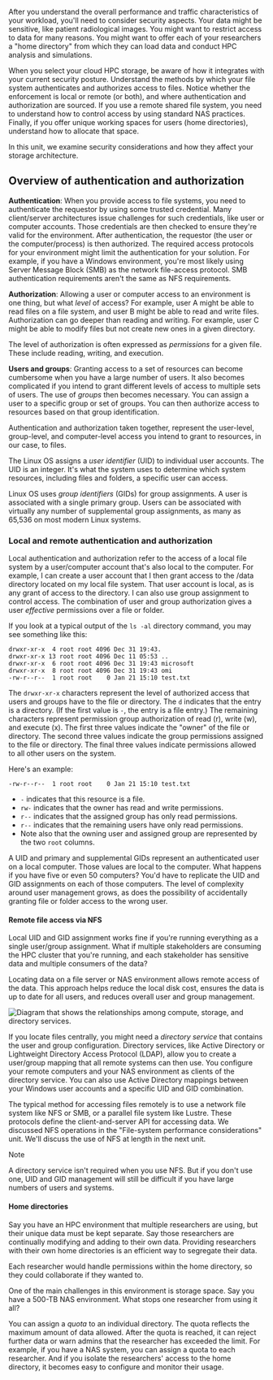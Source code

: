 After you understand the overall performance and traffic characteristics of your workload, you'll need to consider security aspects. Your data might be sensitive, like patient radiological images. You might want to restrict access to data for many reasons. You might want to offer each of your researchers a "home directory" from which they can load data and conduct HPC analysis and simulations.

When you select your cloud HPC storage, be aware of how it integrates with your current security posture. Understand the methods by which your file system authenticates and authorizes access to files. Notice whether the enforcement is local or remote (or both), and where authentication and authorization are sourced. If you use a remote shared file system, you need to understand how to control access by using standard NAS practices. Finally, if you offer unique working spaces for users (home directories), understand how to allocate that space.

In this unit, we examine security considerations and how they affect your storage architecture.

## Overview of authentication and authorization

**Authentication**: When you provide access to file systems, you need to authenticate the requestor by using some trusted credential. Many client/server architectures issue challenges for such credentials, like user or computer accounts. Those credentials are then checked to ensure they're valid for the environment. After authentication, the requestor (the user or the computer/process) is then authorized. The required access protocols for your environment might limit the authentication for your solution. For example, if you have a Windows environment, you're most likely using Server Message Block (SMB) as the network file-access protocol. SMB authentication requirements aren't the same as NFS requirements.

**Authorization**: Allowing a user or computer access to an environment is one thing, but what *level* of access? For example, user A might be able to read files on a file system, and user B might be able to read and write files. Authorization can go deeper than reading and writing. For example, user C might be able to modify files but not create new ones in a given directory.

The level of authorization is often expressed as *permissions* for a given file. These include reading, writing, and execution. 

**Users and groups**: Granting access to a set of resources can become cumbersome when you have a large number of users. It also becomes complicated if you intend to grant different levels of access to multiple sets of users. The use of *groups* then becomes necessary. You can assign a user to a specific group or set of groups. You can then authorize access to resources based on that group identification.

Authentication and authorization taken together, represent the user-level, group-level, and computer-level access you intend to grant to resources, in our case, to files.

The Linux OS assigns a *user identifier* (UID) to individual user accounts. The UID is an integer. It's what the system uses to determine which system resources, including files and folders, a specific user can access.

Linux OS uses *group identifiers* (GIDs) for group assignments. A user is associated with a single primary group. Users can be associated with virtually any number of supplemental group assignments, as many as 65,536 on most modern Linux systems.

### Local and remote authentication and authorization 

Local authentication and authorization refer to the access of a local file system by a user/computer account that's also local to the computer. For example, I can create a user account that I then grant access to the /data directory located on my local file system. That user account is local, as is any grant of access to the directory. I can also use group assignment to control access. The combination of user and group authorization gives a user *effective* permissions over a file or folder.

If you look at a typical output of the `ls -al` directory command, you may see something like this:

```
drwxr-xr-x  4 root root 4096 Dec 31 19:43.
drwxr-xr-x 13 root root 4096 Dec 11 05:53 ..
drwxr-xr-x  6 root root 4096 Dec 31 19:43 microsoft
drwxr-xr-x  8 root root 4096 Dec 31 19:43 omi
-rw-r--r--  1 root root    0 Jan 21 15:10 test.txt
```

The `drwxr-xr-x` characters represent the level of authorized access that users and groups have to the file or directory. The `d` indicates that the entry is a directory. (If the first value is `-`, the entry is a file entry.) The remaining characters represent permission group authorization of read (r), write (w), and execute (x). The first three values indicate the "owner" of the file or directory. The second three values indicate the group permissions assigned to the file or directory. The final three values indicate permissions allowed to all other users on the system. 

Here's an example:

```-rw-r--r--  1 root root    0 Jan 21 15:10 test.txt```

- `-` indicates that this resource is a file.
- `rw-` indicates that the owner has read and write permissions.
- `r--` indicates that the assigned group has only read permissions.
- `r--` indicates that the remaining users have only read permissions.
- Note also that the owning user and assigned group are represented by the two `root` columns.

A UID and primary and supplemental GIDs represent an authenticated user on a local computer. Those values are local to the computer. What happens if you have five or even 50 computers? You'd have to replicate the UID and GID assignments on each of those computers. The level of complexity around user management grows, as does the possibility of accidentally granting file or folder access to the wrong user.

#### Remote file access via NFS

Local UID and GID assignment works fine if you're running everything as a single user/group assignment. What if multiple stakeholders are consuming the HPC cluster that you're running, and each stakeholder has sensitive data and multiple consumers of the data?

Locating data on a file server or NAS environment allows remote access of the data. This approach helps reduce the local disk cost, ensures the data is up to date for all users, and reduces overall user and group management. 

![Diagram that shows the relationships among compute, storage, and directory services.](../media/nas-and-ds.png)

If you locate files centrally, you might need a *directory service* that contains the user and group configuration. Directory services, like Active Directory or Lightweight Directory Access Protocol (LDAP), allow you to create a user/group mapping that all remote systems can then use. You configure your remote computers and your NAS environment as clients of the directory service. You can also use Active Directory mappings between your Windows user accounts and a specific UID and GID combination.

The typical method for accessing files remotely is to use a network file system like NFS or SMB, or a parallel file system like Lustre. These protocols define the client-and-server API for accessing data. We discussed NFS operations in the "File-system performance considerations" unit. We'll discuss the use of NFS at length in the next unit.

> [!NOTE] 
> A directory service isn't required when you use NFS. But if you don't use one, UID and GID management will still be difficult if you have large numbers of users and systems. 

#### Home directories

Say you have an HPC environment that multiple researchers are using, but their unique data must be kept separate. Say those researchers are continually modifying and adding to their own data. Providing researchers with their own home directories is an efficient way to segregate their data.

Each researcher would handle permissions within the home directory, so they could collaborate if they wanted to.

One of the main challenges in this environment is storage space. Say you have a 500-TB NAS environment. What stops one researcher from using it all?

You can assign a *quota* to an individual directory. The quota reflects the maximum amount of data allowed. After the quota is reached, it can reject further data or warn admins that the researcher has exceeded the limit. For example, if you have a NAS system, you can assign a quota to each researcher. And if you isolate the researchers' access to the home directory, it becomes easy to configure and monitor their usage.